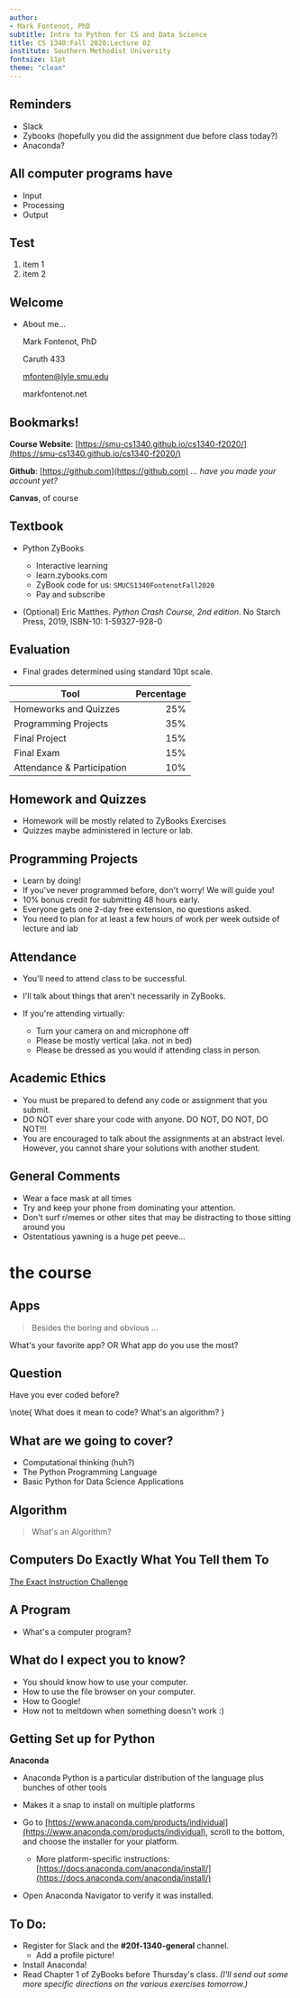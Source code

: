 ```yaml
---
author:
- Mark Fontenot, PhD
subtitle: Intro to Python for CS and Data Science
title: CS 1340:Fall 2020:Lecture 02
institute: Southern Methodist University
fontsize: 11pt
theme: "clean"
---
```


## Reminders

- Slack
- Zybooks (hopefully you did the assignment due before class today?)
- Anaconda? 

## All computer programs have

- Input
- Processing
- Output

## Test

1. item 1
2. item 2




## Welcome

- About me...
  
  Mark Fontenot, PhD

  Caruth 433

  mfonten@lyle.smu.edu
  
  markfontenot.net



## Bookmarks!

**Course Website**: [https://smu-cs1340.github.io/cs1340-f2020/](https://smu-cs1340.github.io/cs1340-f2020/)

**Github**: [https://github.com](https://github.com) _... have you made your account yet?_ 

**Canvas**, of course



## Textbook

- Python ZyBooks
  - Interactive learning
  - learn.zybooks.com
  - ZyBook code for us: `SMUCS1340FontenotFall2020`
  - Pay and subscribe


- (Optional) Eric Matthes. *Python Crash Course, 2nd edition*. No Starch Press, 2019, ISBN-10: 1-59327-928-0

## Evaluation 

- Final grades determined using standard 10pt scale. 


| Tool                       | Percentage                                |
|--------------------------- |------------------------------------------:|
| Homeworks and Quizzes      | 25%                                       |
| Programming Projects       | 35%                                       |
| Final Project              | 15%                                       |
| Final Exam                 | 15%                                       |
| Attendance & Participation | 10%                                       |


## Homework and Quizzes

- Homework will be mostly related to ZyBooks Exercises
- Quizzes maybe administered in lecture or lab. 

## Programming Projects

- Learn by doing!
- If you've never programmed before, don't worry!  We will guide you!
- 10% bonus credit for submitting 48 hours early. 
- Everyone gets one 2-day free extension, no questions asked.  
- You need to plan for at least a few hours of work per week outside of lecture and lab

## Attendance

- You'll need to attend class to be successful.  

- I'll talk about things that aren't necessarily in ZyBooks. 

- If you're attending virtually:
  - Turn your camera on and microphone off
  - Please be mostly vertical (aka. not in bed)
  - Please be dressed as you would if attending class in person. 

## Academic Ethics 

- You must be prepared to defend any code or assignment that you submit.  
- DO NOT ever share your code with anyone. DO NOT, DO NOT, DO NOT!!!
- You are encouraged to talk about the assignments at an abstract level.  However, you cannot share your solutions with another student.  

## General Comments

- Wear a face mask at all times
- Try and keep your phone from dominating your attention.
- Don't surf r/memes or other sites that may be distracting to those sitting around you
- Ostentatious yawning is a huge pet peeve... 

# the course

## Apps

> Besides the boring and obvious ... 

What's your favorite app? OR What app do you use the most?  


## Question

Have you ever coded before? 

\note{ 
    What does it mean to code? 
    What's an algorithm? 
}

## What are we going to cover?

- Computational thinking (huh?)
- The Python Programming Language
- Basic Python for Data Science Applications

## Algorithm

> What's an Algorithm? 


## Computers Do Exactly What You Tell them To

[The Exact Instruction Challenge](https://www.youtube.com/watch?v=Ct-lOOUqmyY)


## A Program

- What's a computer program?

## What do I expect you to know?

- You should know how to use your computer.
- How to use the file browser on your computer. 
- How to Google! 
- How not to meltdown when something doesn't work :)

## Getting Set up for Python

**Anaconda**

- Anaconda Python is a particular distribution of the language plus bunches of other tools
- Makes it a snap to install on multiple platforms

- Go to [https://www.anaconda.com/products/individual](https://www.anaconda.com/products/individual), scroll to the bottom, and choose the installer for your platform.  
  - More platform-specific instructions: [https://docs.anaconda.com/anaconda/install/](https://docs.anaconda.com/anaconda/install/)
- Open Anaconda Navigator to verify it was installed. 

## To Do:

- Register for Slack and the **#20f-1340-general** channel. 
  - Add a profile picture!
- Install Anaconda!
- Read Chapter 1 of ZyBooks before Thursday's class. 
_(I'll send out some more specific directions on the various exercises tomorrow.)_